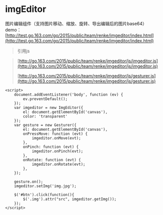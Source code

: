 # imgEditor
图片编辑组件（支持图片移动、缩放、旋转、导出编辑后的图片base64）
demo：[http://test.go.163.com/go/2015/public/team/renke/imgeditor/index.html](http://test.go.163.com/go/2015/public/team/renke/imgeditor/index.html)

> 引用js

> [http://go.163.com/2015/public/team/renke/imgeditor/js/imgeditor.js](http://go.163.com/2015/public/team/renke/imgeditor/js/imgeditor.js)
> 
> [http://go.163.com/2015/public/team/renke/imgeditor/js/gesturer.js](http://go.163.com/2015/public/team/renke/imgeditor/js/gesturer.js)

  	<script>
    	document.addEventListener('body', function (ev) {
    		ev.preventDefault();
    	});
   	    var imgeditor = new ImgEditor({
			el: document.getElementById('canvas'),
    		color: 'transparent'
   		});
    	var gesture = new Gesturer({
    		el: document.getElementById('canvas'),
    		onPressMove: function (evt) {
   	 			imgeditor.onMove(evt);
    		},
    		onPinch: function (evt) {
    			imgeditor.onPinch(evt);
    		},
    		onRotate: function (evt) {
    			imgeditor.onRotate(evt);
    		},
    	});
    
    	gesture.on();
   		imgeditor.setImg('img.jpg');

    	$('#btn').click(function(){
    		$('.img').attr("src", imgeditor.getImg());
    	});
    </script>

